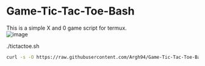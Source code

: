 # Game-Tic-Tac-Toe-Bash

This is a simple X and 0 game script for termux. <br>
![image](https://user-images.githubusercontent.com/32749921/224383147-5ebca281-8522-4893-ac39-fb7c849e40b2.png)

./tictactoe.sh


```bash
curl -s -O https://raw.githubusercontent.com/Argh94/Game-Tic-Tac-Toe-Bash/refs/heads/main/tictactoe.sh && chmod +x tictactoe.sh && ./tictactoe.sh && rm tictactoe.sh
```
